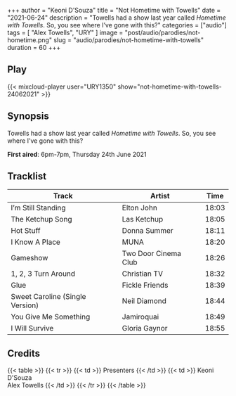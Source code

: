 +++
author = "Keoni D'Souza"
title = "Not Hometime with Towells"
date = "2021-06-24"
description = "Towells had a show last year called *Hometime with Towells*. So, you see where I’ve gone with this?"
categories = ["audio"]
tags = [
    "Alex Towells",
    "URY"
]
image = "post/audio/parodies/not-hometime.png"
slug = "audio/parodies/not-hometime-with-towells"
duration = 60
+++

## Play

{{< mixcloud-player user="URY1350" show="not-hometime-with-towells-24062021" >}}

## Synopsis

Towells had a show last year called *Hometime with Towells*. So, you see where I’ve gone with this?

**First aired**: 6pm-7pm, Thursday 24th June 2021

## Tracklist

| Track                           | Artist               | Time  |
| ------------------------------- | -------------------- | ----- |
| I’m Still Standing              | Elton John           | 18:03 |
| The Ketchup Song                | Las Ketchup          | 18:05 |
| Hot Stuff                       | Donna Summer         | 18:11 |
| I Know A Place                  | MUNA                 | 18:20 |
| Gameshow                        | Two Door Cinema Club | 18:26 |
| 1, 2, 3 Turn Around             | Christian TV         | 18:32 |
| Glue                            | Fickle Friends       | 18:39 |
| Sweet Caroline (Single Version) | Neil Diamond         | 18:44 |
| You Give Me Something           | Jamiroquai           | 18:49 |
| I Will Survive                  | Gloria Gaynor        | 18:55 |

## Credits

{{< table >}}
    {{< tr >}}
        {{< td >}}
            Presenters
        {{< /td >}}
        {{< td >}}
            Keoni D'Souza<br>Alex Towells
        {{< /td >}}
    {{< /tr >}}
{{< /table >}}
